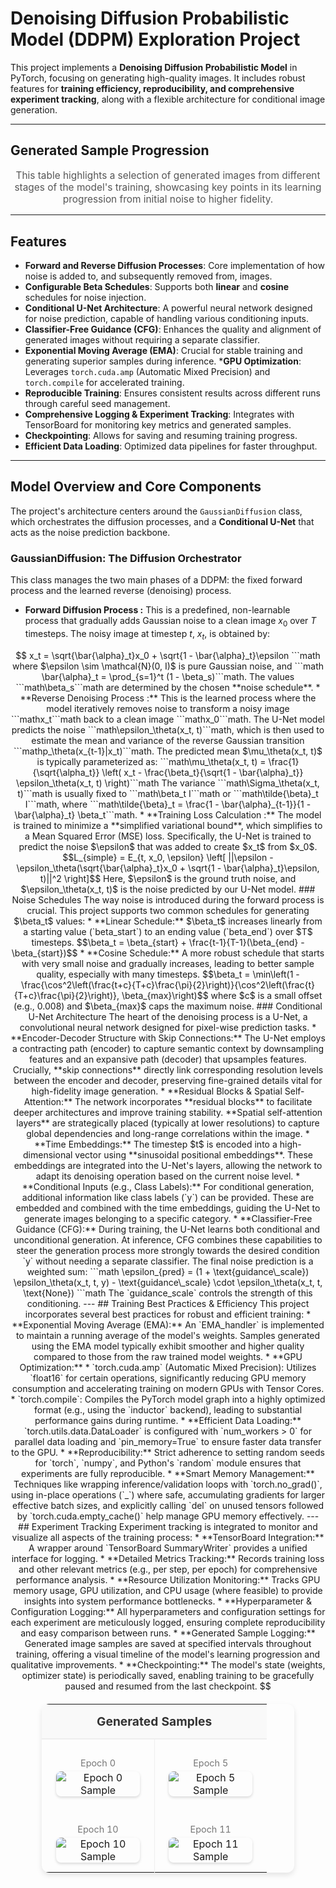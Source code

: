 # Denoising Diffusion Probabilistic Model (DDPM) Exploration Project

This project implements a **Denoising Diffusion Probabilistic Model** in PyTorch, focusing on generating high-quality images. It includes robust features for **training efficiency, reproducibility, and comprehensive experiment tracking**, along with a flexible architecture for conditional image generation.

---

## Generated Sample Progression

<p style="text-align: center; font-size: 1.1em; color: #555;">
  This table highlights a selection of generated images from different stages of the model's training, showcasing key points in its learning progression from initial noise to higher fidelity.
</p>

<table style="width: 80%; border-collapse: collapse; margin: 20px auto; box-shadow: 0 4px 8px rgba(0,0,0,0.1); border-radius: 12px; overflow: hidden;">
  <thead>
    <tr style="background-color: #f9f9f9;">
      <th colspan="2" style="padding: 15px; text-align: center; font-size: 1.2em; color: #333; border-bottom: 2px solid #eee;">Generated Samples</th>
    </tr>
  </thead>
  <tbody>
    <tr>
      <td style="width: 50%; padding: 15px; border-right: 1px solid #eee; text-align: center; vertical-align: middle;">
        <p style="font-size: 0.9em; color: #777; margin-bottom: 5px;">Epoch 0</p>
        <img src="samples/sample_000.png" alt="Epoch 0 Sample" style="max-width: 90%; height: auto; border-radius: 8px; box-shadow: 0 2px 4px rgba(0,0,0,0.15);">
      </td>
      <td style="width: 50%; padding: 15px; text-align: center; vertical-align: middle;">
        <p style="font-size: 0.9em; color: #777; margin-bottom: 5px;">Epoch 5</p>
        <img src="samples/sample_005.png" alt="Epoch 5 Sample" style="max-width: 90%; height: auto; border-radius: 8px; box-shadow: 0 2px 4px rgba(0,0,0,0.15);">
      </td>
    </tr>
    <tr>
      <td style="width: 50%; padding: 15px; border-right: 1px solid #eee; text-align: center; vertical-align: middle;">
        <p style="font-size: 0.9em; color: #777; margin-bottom: 5px;">Epoch 10</p>
        <img src="samples/sample_010.png" alt="Epoch 10 Sample" style="max-width: 90%; height: auto; border-radius: 8px; box-shadow: 0 2px 4px rgba(0,0,0,0.15);">
      </td>
      <td style="width: 50%; padding: 15px; text-align: center; vertical-align: middle;">
        <p style="font-size: 0.9em; color: #777; margin-bottom: 5px;">Epoch 11</p>
        <img src="samples/sample_011.png" alt="Epoch 11 Sample" style="max-width: 90%; height: auto; border-radius: 8px; box-shadow: 0 2px 4px rgba(0,0,0,0.15);">
      </td>

---

##  Features

* **Forward and Reverse Diffusion Processes**: Core implementation of how noise is added to, and subsequently removed from, images.
* **Configurable Beta Schedules**: Supports both **linear** and **cosine** schedules for noise injection.
* **Conditional U-Net Architecture**: A powerful neural network designed for noise prediction, capable of handling various conditioning inputs.
* **Classifier-Free Guidance (CFG)**: Enhances the quality and alignment of generated images without requiring a separate classifier.
* **Exponential Moving Average (EMA)**: Crucial for stable training and generating superior samples during inference.
***GPU Optimization**: Leverages `torch.cuda.amp` (Automatic Mixed Precision) and `torch.compile` for accelerated training.
* **Reproducible Training**: Ensures consistent results across different runs through careful seed management.
* **Comprehensive Logging & Experiment Tracking**: Integrates with TensorBoard for monitoring key metrics and generated samples.
* **Checkpointing**: Allows for saving and resuming training progress.
* **Efficient Data Loading**: Optimized data pipelines for faster throughput.

---

## Model Overview and Core Components

The project's architecture centers around the `GaussianDiffusion` class, which orchestrates the diffusion processes, and a **Conditional U-Net** that acts as the noise prediction backbone.

### GaussianDiffusion: The Diffusion Orchestrator

This class manages the two main phases of a DDPM: the fixed forward process and the learned reverse (denoising) process.

* **Forward Diffusion Process :**
    This is a predefined, non-learnable process that gradually adds Gaussian noise to a clean image $x_0$ over $T$ timesteps. The noisy image at timestep $t$, $x_t$, is obtained by:
```math
  x_t = \sqrt{\bar{\alpha}_t}x_0 + \sqrt{1 - \bar{\alpha}_t}\epsilon
```math
    where $\epsilon \sim \mathcal{N}(0, I)$ is pure Gaussian noise, and ```math \bar{\alpha}_t = \prod_{s=1}^t (1 - \beta_s)```math. The values ```math\beta_s```math are determined by the chosen **noise schedule**.

* **Reverse Denoising Process :**
    This is the learned process where the model iteratively removes noise to transform a noisy image ```mathx_t```math back to a clean image ```mathx_0```math. The U-Net model predicts the noise ```math\epsilon_\theta(x_t, t)```math, which is then used to estimate the mean and variance of the reverse Gaussian transition ```mathp_\theta(x_{t-1}|x_t)```math.
    The predicted mean $\mu_\theta(x_t, t)$ is typically parameterized as:
    ```math\mu_\theta(x_t, t) = \frac{1}{\sqrt{\alpha_t}} \left( x_t - \frac{\beta_t}{\sqrt{1 - \bar{\alpha}_t}} \epsilon_\theta(x_t, t) \right)```math
    The variance ```math\Sigma_\theta(x_t, t)```math is usually fixed to ```math\beta_t I```math or ```math\tilde{\beta}_t I```math, where ```math\tilde{\beta}_t = \frac{1 - \bar{\alpha}_{t-1}}{1 - \bar{\alpha}_t} \beta_t```math.

* **Training Loss Calculation :**
    The model is trained to minimize a **simplified variational bound**, which simplifies to a Mean Squared Error (MSE) loss. Specifically, the U-Net is trained to predict the noise $\epsilon$ that was added to create $x_t$ from $x_0$.
    $$L_{simple} = E_{t, x_0, \epsilon} \left[ ||\epsilon - \epsilon_\theta(\sqrt{\bar{\alpha}_t}x_0 + \sqrt{1 - \bar{\alpha}_t}\epsilon, t)||^2 \right]$$
    Here, $\epsilon$ is the ground truth noise, and $\epsilon_\theta(x_t, t)$ is the noise predicted by our U-Net model.

### Noise Schedules

The way noise is introduced during the forward process is crucial. This project supports two common schedules for generating $\beta_t$ values:

* **Linear Schedule:** $\beta_t$ increases linearly from a starting value (`beta_start`) to an ending value (`beta_end`) over $T$ timesteps.
    $$\beta_t = \beta_{start} + \frac{t-1}{T-1}(\beta_{end} - \beta_{start})$$
* **Cosine Schedule:** A more robust schedule that starts with very small noise and gradually increases, leading to better sample quality, especially with many timesteps.
    $$\beta_t = \min\left(1 - \frac{\cos^2\left(\frac{t+c}{T+c}\frac{\pi}{2}\right)}{\cos^2\left(\frac{t}{T+c}\frac{\pi}{2}\right)}, \beta_{max}\right)$$
    where $c$ is a small offset (e.g., 0.008) and $\beta_{max}$ caps the maximum noise.

### Conditional U-Net Architecture

The heart of the denoising process is a U-Net, a convolutional neural network designed for pixel-wise prediction tasks.

* **Encoder-Decoder Structure with Skip Connections:** The U-Net employs a contracting path (encoder) to capture semantic context by downsampling features and an expansive path (decoder) that upsamples features. Crucially, **skip connections** directly link corresponding resolution levels between the encoder and decoder, preserving fine-grained details vital for high-fidelity image generation.
* **Residual Blocks & Spatial Self-Attention:** The network incorporates **residual blocks** to facilitate deeper architectures and improve training stability. **Spatial self-attention layers** are strategically placed (typically at lower resolutions) to capture global dependencies and long-range correlations within the image.
* **Time Embeddings:** The timestep $t$ is encoded into a high-dimensional vector using **sinusoidal positional embeddings**. These embeddings are integrated into the U-Net's layers, allowing the network to adapt its denoising operation based on the current noise level.
* **Conditional Inputs (e.g., Class Labels):** For conditional generation, additional information like class labels (`y`) can be provided. These are embedded and combined with the time embeddings, guiding the U-Net to generate images belonging to a specific category.
* **Classifier-Free Guidance (CFG):** During training, the U-Net learns both conditional and unconditional generation. At inference, CFG combines these capabilities to steer the generation process more strongly towards the desired condition `y` without needing a separate classifier. The final noise prediction is a weighted sum:
  ```math
  \epsilon_{pred} = (1 + \text{guidance\_scale}) \epsilon_\theta(x_t, t, y) - \text{guidance\_scale} \cdot \epsilon_\theta(x_t, t, \text{None})
  ```math
    The `guidance_scale` controls the strength of this conditioning.

---

## Training Best Practices & Efficiency

This project incorporates several best practices for robust and efficient training:

* **Exponential Moving Average (EMA):** An `EMA_handler` is implemented to maintain a running average of the model's weights. Samples generated using the EMA model typically exhibit smoother and higher quality compared to those from the raw trained model weights.
* **GPU Optimization:**
    * `torch.cuda.amp` (Automatic Mixed Precision): Utilizes `float16` for certain operations, significantly reducing GPU memory consumption and accelerating training on modern GPUs with Tensor Cores.
    * `torch.compile`: Compiles the PyTorch model graph into a highly optimized format (e.g., using the `inductor` backend), leading to substantial performance gains during runtime.
* **Efficient Data Loading:** `torch.utils.data.DataLoader` is configured with `num_workers > 0` for parallel data loading and `pin_memory=True` to ensure faster data transfer to the GPU.
* **Reproducibility:** Strict adherence to setting random seeds for `torch`, `numpy`, and Python's `random` module ensures that experiments are fully reproducible.
* **Smart Memory Management:** Techniques like wrapping inference/validation loops with `torch.no_grad()`, using in-place operations (`_`) where safe, accumulating gradients for larger effective batch sizes, and explicitly calling `del` on unused tensors followed by `torch.cuda.empty_cache()` help manage GPU memory effectively.

---

## Experiment Tracking

Experiment tracking is integrated to monitor and visualize all aspects of the training process:

* **TensorBoard Integration:** A wrapper around `TensorBoard SummaryWriter` provides a unified interface for logging.
* **Detailed Metrics Tracking:** Records training loss and other relevant metrics (e.g., per step, per epoch) for comprehensive performance analysis.
* **Resource Utilization Monitoring:** Tracks GPU memory usage, GPU utilization, and CPU usage (where feasible) to provide insights into system performance bottlenecks.
* **Hyperparameter & Configuration Logging:** All hyperparameters and configuration settings for each experiment are meticulously logged, ensuring complete reproducibility and easy comparison between runs.
* **Generated Sample Logging:** Generated image samples are saved at specified intervals throughout training, offering a visual timeline of the model's learning progression and qualitative improvements.
* **Checkpointing:** The model's state (weights, optimizer state) is periodically saved, enabling training to be gracefully paused and resumed from the last checkpoint.

